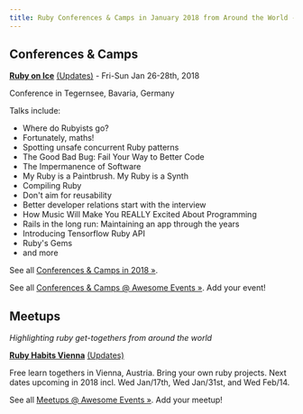 ```yaml
---
title: Ruby Conferences & Camps in January 2018 from Around the World - What's Upcoming in 2018/1?
---
```



## Conferences & Camps


[**Ruby on Ice**](https://rubyonice.com/2018) [(Updates)](https://twitter.com/rubyoniceconf) - Fri-Sun Jan 26-28th, 2018

Conference in Tegernsee, Bavaria, Germany

Talks include:

- Where do Rubyists go?
- Fortunately, maths!
- Spotting unsafe concurrent Ruby patterns
- The Good Bad Bug: Fail Your Way to Better Code
- The Impermanence of Software
- My Ruby is a Paintbrush. My Ruby is a Synth
- Compiling Ruby
- Don't aim for reusability
- Better developer relations start with the interview
- How Music Will Make You REALLY Excited About Programming
- Rails in the long run: Maintaining an app through the years
- Introducing Tensorflow Ruby API
- Ruby's Gems
- and more


See all [Conferences & Camps in 2018 »](..).

See all [Conferences & Camps @ Awesome Events »](https://github.com/planetruby/awesome-events). Add your event!



## Meetups

_Highlighting ruby get-togethers from around the world_


[**Ruby Habits Vienna**](http://rubyhabits.github.io) [(Updates)](https://twitter.com/rubyhabits)

Free learn togethers in Vienna, Austria. Bring your own ruby projects. Next dates upcoming in 2018 incl. Wed Jan/17th, Wed Jan/31st,
and Wed Feb/14.


See all [Meetups @ Awesome Events »](https://github.com/planetruby/awesome-events/blob/master/MEETUPS.md). Add your meetup!
